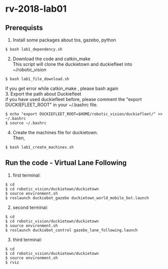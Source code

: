 # rv-2018-lab01
## Prerequists
1. Install some packages about tos, gazebo, python
```
$ bash lab1_dependency.sh
```
2. Download the code and catkin_make</br>
This script will clone the duckietown and duckiefleet into ~/robotic_vision
```
$ bash lab1_file_download.sh
```
if you get error while catkin_make , please bash again</br>
3. Export the path about Duckiefleet</br>
if you have used duckiefleet before, please comment the "export DUCKIEFLEET_ROOT" in your ~/.bashrc file.</br>
```
$ echo "export DUCKIEFLEET_ROOT=$HOME/robotic_vision/duckiefleet/" >> ~/.bashrc
$ source ~/.bashrc
```
4. Create the machines file for duckietown.</br>
Then,
```
$ bash lab1_create_machines.sh
```

## Run the code - Virtual Lane Following
1. first terminal:
```
$ cd
$ cd robotic_vision/duckietown/duckietown
$ source environment.sh
$ roslaunch duckiebot_gazebo duckietown_world_mobile_bot.launch 
```
2. second terminal:
```
$ cd
$ cd robotic_vision/duckietown/duckietown
$ source environment.sh
$ roslaunch duckiebot_control gazebo_lane_following.launch
```
3. third terminal:
```
$ cd
$ cd robotic_vision/duckietown/duckietown
$ source environment.sh
$ rviz
```



